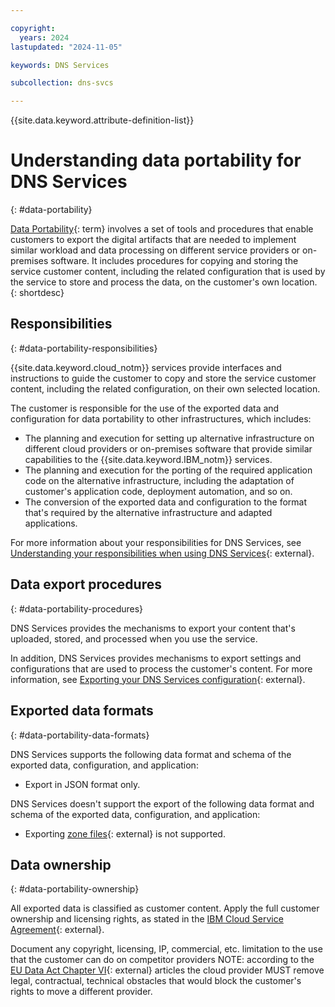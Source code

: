 ```yaml
---

copyright:
  years: 2024
lastupdated: "2024-11-05"

keywords: DNS Services

subcollection: dns-svcs

---
```


{{site.data.keyword.attribute-definition-list}} 

# Understanding data portability for DNS Services 
{: #data-portability}

[Data Portability](#x2113280){: term} involves a set of tools and procedures that enable customers to export the digital artifacts that are needed to implement similar workload and data processing on different service providers or on-premises software. It includes procedures for copying and storing the service customer content, including the related configuration that is used by the service to store and process the data, on the customer's own location.
{: shortdesc}

## Responsibilities
{: #data-portability-responsibilities}

{{site.data.keyword.cloud_notm}} services provide interfaces and instructions to guide the customer to copy and store the service customer content, including the related configuration, on their own selected location.

The customer is responsible for the use of the exported data and configuration for data portability to other infrastructures, which includes:

- The planning and execution for setting up alternative infrastructure on different cloud providers or on-premises software that provide similar capabilities to the {{site.data.keyword.IBM_notm}} services.
- The planning and execution for the porting of the required application code on the alternative infrastructure, including the adaptation of customer's application code, deployment automation, and so on.
- The conversion of the exported data and configuration to the format that's required by the alternative infrastructure and adapted applications.

For more information about your responsibilities for DNS Services, see [Understanding your responsibilities when using DNS Services](/docs/dns-svcs?topic=dns-svcs-responsibilities-dns-svcs){: external}.

## Data export procedures
{: #data-portability-procedures}

DNS Services provides the mechanisms to export your content that's uploaded, stored, and processed when you use the service. 

In addition, DNS Services provides mechanisms to export settings and configurations that are used to process the customer's content. For more information, see [Exporting your DNS Services configuration](/docs/dns-svcs?topic=dns-svcs-writing-dns-svcs-config-to-file){: external}.


## Exported data formats
{: #data-portability-data-formats}

DNS Services supports the following data format and schema of the exported data, configuration, and application:
* Export in JSON format only.

DNS Services doesn't support the export of the following data format and schema of the exported data, configuration, and application:
* Exporting [zone files](https://en.wikipedia.org/wiki/Zone_file){: external} is not supported.

## Data ownership
{: #data-portability-ownership}

All exported data is classified as customer content. Apply the full customer ownership and licensing rights, as stated in the [IBM Cloud Service Agreement](https://www.ibm.com/terms/?id=Z126-6304_WS){: external}.

Document any copyright, licensing, IP, commercial, etc. limitation to the use that the customer can do on competitor providers
NOTE: according to the [EU Data Act Chapter VI](https://eur-lex.europa.eu/legal-content/EN/TXT/HTML/?uri=OJ:L_202302854&qid=1721987901212#d1e3171-1-1){: external} articles the cloud provider MUST remove legal, contractual, technical obstacles that would block the customer's rights to move a different provider.
